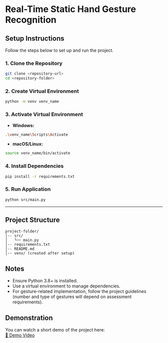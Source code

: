 # Real-Time Static Hand Gesture Recognition

## Setup Instructions

Follow the steps below to set up and run the project.

### 1. Clone the Repository
```bash
git clone <repository-url>
cd <repository-folder>
```

### 2. Create Virtual Environment
```bash
python -m venv venv_name
```

### 3. Activate Virtual Environment
- **Windows:**
```bash
.\venv_name\Scripts\Activate
```

- **macOS/Linux:**
```bash
source venv_name/bin/activate
```

### 4. Install Dependencies
```bash
pip install -r requirements.txt
```

### 5. Run Application
```bash
python src/main.py
```

---

## Project Structure
```
project-folder/
│-- src/
│   └── main.py
│-- requirements.txt
│-- README.md
│-- venv/ (created after setup)
```

## Notes
- Ensure Python 3.8+ is installed.
- Use a virtual environment to manage dependencies.
- For gesture-related implementation, follow the project guidelines (number and type of gestures will depend on assessment requirements).

## Demonstration  

You can watch a short demo of the project here:  
[🎥 Demo Video](https://drive.google.com/file/d/1cmVewwNxqGfS8IQ72xJ4khhY7guTyYIy/view?usp=sharing)
